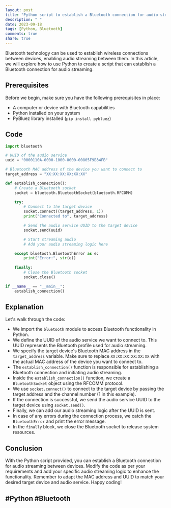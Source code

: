 ```yaml
---
layout: post
title: "Python script to establish a Bluetooth connection for audio streaming"
description: " "
date: 2023-09-18
tags: [Python, Bluetooth]
comments: true
share: true
---
```


Bluetooth technology can be used to establish wireless connections between devices, enabling audio streaming between them. In this article, we will explore how to use Python to create a script that can establish a Bluetooth connection for audio streaming.

## Prerequisites

Before we begin, make sure you have the following prerequisites in place:
- A computer or device with Bluetooth capabilities
- Python installed on your system
- PyBluez library installed (`pip install pybluez`)

## Code

```python
import bluetooth

# UUID of the audio service
uuid = "0000110A-0000-1000-8000-00805F9B34FB"

# Bluetooth MAC address of the device you want to connect to
target_address = "XX:XX:XX:XX:XX:XX"

def establish_connection():
    # Create a Bluetooth socket
    socket = bluetooth.BluetoothSocket(bluetooth.RFCOMM)

    try:
        # Connect to the target device
        socket.connect((target_address, 1))
        print("Connected to", target_address)

        # Send the audio service UUID to the target device
        socket.send(uuid)

        # Start streaming audio
        # Add your audio streaming logic here

    except bluetooth.BluetoothError as e:
        print("Error:", str(e))
    
    finally:
        # Close the Bluetooth socket
        socket.close()

if __name__ == "__main__":
    establish_connection()
```

## Explanation

Let's walk through the code:

- We import the `bluetooth` module to access Bluetooth functionality in Python.
- We define the UUID of the audio service we want to connect to. This UUID represents the Bluetooth profile used for audio streaming.
- We specify the target device's Bluetooth MAC address in the `target_address` variable. Make sure to replace `XX:XX:XX:XX:XX:XX` with the actual MAC address of the device you want to connect to.
- The `establish_connection()` function is responsible for establishing a Bluetooth connection and initiating audio streaming.
- Inside the `establish_connection()` function, we create a `BluetoothSocket` object using the RFCOMM protocol.
- We use `socket.connect()` to connect to the target device by passing the target address and the channel number (1 in this example).
- If the connection is successful, we send the audio service UUID to the target device using `socket.send()`.
- Finally, we can add our audio streaming logic after the UUID is sent.
- In case of any errors during the connection process, we catch the `BluetoothError` and print the error message.
- In the `finally` block, we close the Bluetooth socket to release system resources.

## Conclusion

With the Python script provided, you can establish a Bluetooth connection for audio streaming between devices. Modify the code as per your requirements and add your specific audio streaming logic to enhance the functionality. Remember to adapt the MAC address and UUID to match your desired target device and audio service. Happy coding!

## #Python #Bluetooth